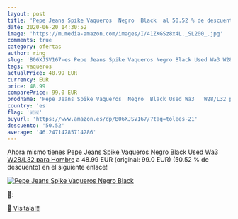 ```yaml
---
layout: post
title: 'Pepe Jeans Spike Vaqueros  Negro  Black  al 50.52 % de descuento'
date: 2020-06-20 14:30:52
image: 'https://m.media-amazon.com/images/I/41ZKGSz8x4L._SL200_.jpg'
comments: true
category: ofertas
author: ring
slug: 'B06XJSV167-es Pepe Jeans Spike Vaqueros Negro Black Used Wa3 W28/L32...'
tags: vaqueros
actualPrice: 48.99 EUR
currency: EUR
price: 48.99
comparePrice: 99.0 EUR
prodname: 'Pepe Jeans Spike Vaqueros  Negro  Black Used Wa3   W28/L32 para Hombre'
country: 'es'
flag: '🇪🇸'
buyurl: 'https://www.amazon.es/dp/B06XJSV167/?tag=tolees-21'
descuento: '50.52'
average: '46.24714285714286'
---
```


Ahora mismo tienes [Pepe Jeans Spike Vaqueros  Negro  Black Used Wa3   W28/L32 para Hombre](https://www.amazon.es/dp/B06XJSV167/?tag=tolees-21) a 48.99 EUR (original: 99.0 EUR) (50.52 %  de descuento) en el siguiente enlace!

[![Pepe Jeans Spike Vaqueros  Negro  Black ](https://m.media-amazon.com/images/I/41ZKGSz8x4L._SL200_.jpg)](https://www.amazon.es/dp/B06XJSV167/?tag=tolees-21)

🔎:


[🛒 Visítala!!!](https://www.amazon.es/dp/B06XJSV167/?tag=tolees-21)
